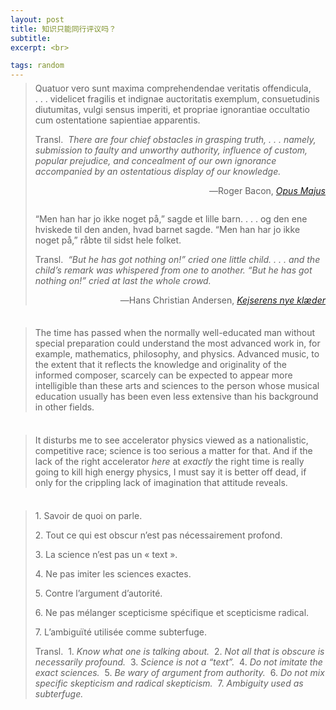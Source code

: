 ```yaml
---
layout: post
title: 知识只能同行评议吗？
subtitle: 
excerpt: <br>

tags: random
---
```


> <p class="quote" style="margin-top:-0.67em">
> Quatuor vero sunt maxima comprehendendae veritatis offendicula, <nobr>. . .</nobr> videlicet fragilis et indignae auctoritatis exemplum, consuetudinis diutumitas, vulgi sensus imperiti, et propriae ignorantiae occultatio cum ostentatione sapientiae apparentis. </p> 
>
> <p class="quote-transl"> 
> Transl.&nbsp; <i> There are four chief obstacles in grasping truth, <nobr>. . .</nobr> namely, submission to faulty and unworthy authority, influence of custom, popular prejudice, and concealment of our own ignorance accompanied by an ostentatious display of our knowledge. </i> </p>
><p align="right" class="quote"> 
>	―Roger Bacon, <a href="https://archive.org/details/opusmajusofroger0001robe/page/4/mode/2up?view=theater"><nobr> <i>Opus Majus</i> </nobr> </a> </p>
>
> <p class="quote" style="margin-top:2em">
> “Men han har jo ikke noget på,” sagde et lille barn. <nobr>. . .</nobr> og den ene hviskede til den anden, hvad barnet sagde. “Men han har jo ikke noget på,” råbte til sidst hele folket. </p> 
>
> <p class="quote-transl"> 
> Transl.&nbsp; <i> “But he has got nothing on!” cried one little child. <nobr>. . .</nobr> and the child’s remark was whispered from one to another. “But he has got nothing on!” cried at last the whole crowd. </i> </p>
><p align="right" class="quote"> 
>	―Hans Christian Andersen, <a href="https://www.andersenstories.com/da/andersen_fortaellinger/kejserens_nye_klaeder"><nobr> <i>Kejserens nye klæder</i> </nobr> </a> </p>

<br>

> <p class="quote" style="margin-top:-0.67em">
> The time has passed when the normally well-educated man without special preparation could understand the most advanced work in, for example, mathematics, philosophy, and physics. Advanced music, to the extent that it reflects the knowledge and originality of the informed composer, scarcely can be expected to appear more intelligible than these arts and sciences to the person whose musical education usually has been even less extensive than his background in other fields. </p>

<br>



> <p class="quote" style="margin-top:-0.67em">
> It disturbs me to see accelerator physics viewed as a nationalistic, competitive race; science is too serious a matter for that. And if the lack of the right accelerator <i>here</i> at <i>exactly</i> the right time is really going to kill high energy physics, I must say it is better off dead, if only for the crippling lack of imagination that attitude reveals. </p>

<br>


> <p class="list" style="margin-top:-0.67em">
> 1. Savoir de quoi on parle. </p>
> <p class="list">
> 2. Tout ce qui est obscur n’est pas nécessairement profond. </p>
> <p class="list">
> 3. La science n’est pas un « text ». </p>
> <p class="list">
> 4. Ne pas imiter les sciences exactes. </p>
> <p class="list">
> 5. Contre l’argument d’autorité. </p>
> <p class="list">
> 6. Ne pas mélanger scepticisme spécifique et scepticisme radical. </p>
> <p class="list">
> 7. L’ambiguïté utilisée comme subterfuge. </p>
>
> <p class="quote-transl"> 
> Transl.&nbsp; 1. <i>Know what one is talking about. </i> &nbsp;2. <i>Not all that is obscure is necessarily profound.</i>  &nbsp;3. <i>Science is not a “text”.</i> &nbsp;4. <i>Do not imitate the exact sciences.</i>  &nbsp;5. <i>Be wary of argument from authority.</i>  &nbsp;6. <i> Do not mix specific skepticism and radical skepticism.</i>  &nbsp;7. <i>Ambiguity used as subterfuge.</i>  </p>

<br>














